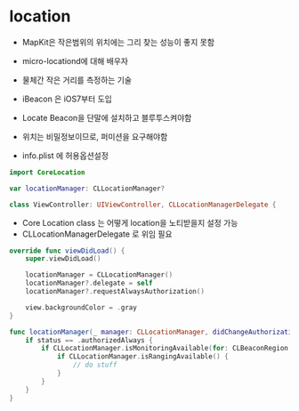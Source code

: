 # location

- MapKit은 작은범위의 위치에는 그리 찾는 성능이 좋지 못함
- micro-locationd에 대해 배우자
- 물체간 작은 거리를 측정하는 기술
- iBeacon 은 iOS7부터 도입
- Locate Beacon을 단말에 설치하고 블루투스켜야함

- 위치는 비밀정보이므로, 퍼미션을 요구해야함
- info.plist 에 허용옵션설정

```swift
import CoreLocation

var locationManager: CLLocationManager?

class ViewController: UIViewController, CLLocationManagerDelegate {

```

- Core Location class 는 어떻게 location을 노티받을지 설정 가능
- CLLocationManagerDelegate 로 위임 필요

```swift
override func viewDidLoad() {
    super.viewDidLoad()

    locationManager = CLLocationManager()
    locationManager?.delegate = self
    locationManager?.requestAlwaysAuthorization()

    view.backgroundColor = .gray
}
```

```swift
func locationManager(_ manager: CLLocationManager, didChangeAuthorization status: CLAuthorizationStatus) {
    if status == .authorizedAlways {
        if CLLocationManager.isMonitoringAvailable(for: CLBeaconRegion.self) {
            if CLLocationManager.isRangingAvailable() {
                // do stuff
            }
        }
    }
}
```
